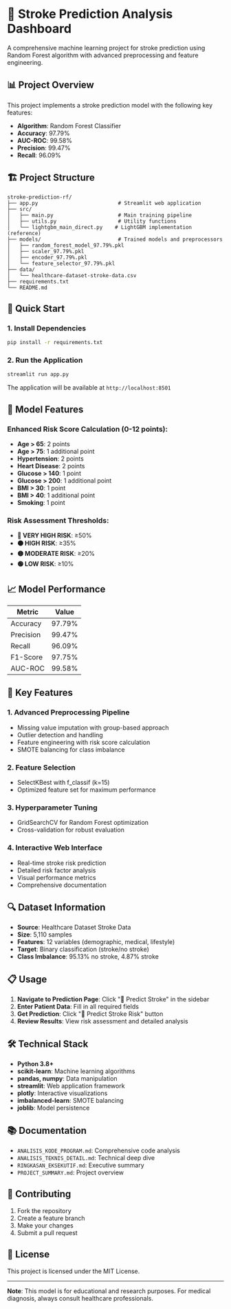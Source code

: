# 🧠 Stroke Prediction Analysis Dashboard

A comprehensive machine learning project for stroke prediction using Random Forest algorithm with advanced preprocessing and feature engineering.

## 📊 Project Overview

This project implements a stroke prediction model with the following key features:

- **Algorithm**: Random Forest Classifier
- **Accuracy**: 97.79%
- **AUC-ROC**: 99.58%
- **Precision**: 99.47%
- **Recall**: 96.09%

## 🏗️ Project Structure

```
stroke-prediction-rf/
├── app.py                          # Streamlit web application
├── src/
│   ├── main.py                     # Main training pipeline
│   ├── utils.py                    # Utility functions
│   └── lightgbm_main_direct.py    # LightGBM implementation (reference)
├── models/                         # Trained models and preprocessors
│   ├── random_forest_model_97.79%.pkl
│   ├── scaler_97.79%.pkl
│   ├── encoder_97.79%.pkl
│   └── feature_selector_97.79%.pkl
├── data/
│   └── healthcare-dataset-stroke-data.csv
├── requirements.txt
└── README.md
```

## 🚀 Quick Start

### 1. Install Dependencies
```bash
pip install -r requirements.txt
```

### 2. Run the Application
```bash
streamlit run app.py
```

The application will be available at `http://localhost:8501`

## 🔧 Model Features

### Enhanced Risk Score Calculation (0-12 points):
- **Age > 65**: 2 points
- **Age > 75**: 1 additional point
- **Hypertension**: 2 points
- **Heart Disease**: 2 points
- **Glucose > 140**: 1 point
- **Glucose > 200**: 1 additional point
- **BMI > 30**: 1 point
- **BMI > 40**: 1 additional point
- **Smoking**: 1 point

### Risk Assessment Thresholds:
- **🔴 VERY HIGH RISK**: ≥50%
- **🟠 HIGH RISK**: ≥35%
- **🟡 MODERATE RISK**: ≥20%
- **🟢 LOW RISK**: ≥10%

## 📈 Model Performance

| Metric | Value |
|--------|-------|
| Accuracy | 97.79% |
| Precision | 99.47% |
| Recall | 96.09% |
| F1-Score | 97.75% |
| AUC-ROC | 99.58% |

## 🎯 Key Features

### 1. Advanced Preprocessing Pipeline
- Missing value imputation with group-based approach
- Outlier detection and handling
- Feature engineering with risk score calculation
- SMOTE balancing for class imbalance

### 2. Feature Selection
- SelectKBest with f_classif (k=15)
- Optimized feature set for maximum performance

### 3. Hyperparameter Tuning
- GridSearchCV for Random Forest optimization
- Cross-validation for robust evaluation

### 4. Interactive Web Interface
- Real-time stroke risk prediction
- Detailed risk factor analysis
- Visual performance metrics
- Comprehensive documentation

## 🔍 Dataset Information

- **Source**: Healthcare Dataset Stroke Data
- **Size**: 5,110 samples
- **Features**: 12 variables (demographic, medical, lifestyle)
- **Target**: Binary classification (stroke/no stroke)
- **Class Imbalance**: 95.13% no stroke, 4.87% stroke

## 📋 Usage

1. **Navigate to Prediction Page**: Click "🔮 Predict Stroke" in the sidebar
2. **Enter Patient Data**: Fill in all required fields
3. **Get Prediction**: Click "🔮 Predict Stroke Risk" button
4. **Review Results**: View risk assessment and detailed analysis

## 🛠️ Technical Stack

- **Python 3.8+**
- **scikit-learn**: Machine learning algorithms
- **pandas, numpy**: Data manipulation
- **streamlit**: Web application framework
- **plotly**: Interactive visualizations
- **imbalanced-learn**: SMOTE balancing
- **joblib**: Model persistence

## 📚 Documentation

- `ANALISIS_KODE_PROGRAM.md`: Comprehensive code analysis
- `ANALISIS_TEKNIS_DETAIL.md`: Technical deep dive
- `RINGKASAN_EKSEKUTIF.md`: Executive summary
- `PROJECT_SUMMARY.md`: Project overview

## 🤝 Contributing

1. Fork the repository
2. Create a feature branch
3. Make your changes
4. Submit a pull request

## 📄 License

This project is licensed under the MIT License.

---

**Note**: This model is for educational and research purposes. For medical diagnosis, always consult healthcare professionals.